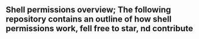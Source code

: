 ## Shell permissions overview; The following repository contains an outline of how shell permissions work, fell free to star, nd contribute
